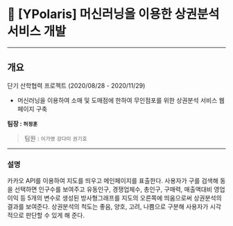 # 🎯 [YPolaris] 머신러닝을 이용한 상권분석 서비스 개발
---

## 개요

단기 산학협력 프로젝트 (2020/08/28 - 2020/11/29)
* 머신러닝을 이용하여 소매 및 도매점에 한하여 무인점포를 위한 상권분석 서비스 웹페이지 구축

**팀장 : `허정훈`**
> 팀원 : `이가영` `강다미` `권기호`
---

### 설명
카카오 API를 이용하여 지도를 띄우고 메인페이지를 표출한다. 사용자가 구를 검색해 동을
선택하면 인구수를 보여주고 유동인구, 경쟁업체수, 총인구, 구매력, 매출액대비 영업이익 등
5개의 변수로 생성된 방사형그래프를 지도의 오른쪽에 띄움으로써 상권분석의 결과를
보여준다. 상권분석의 척도는 좋음, 양호, 고려, 나쁨으로 구분해 사용자가 시각적으로 판단할
수 있게 해 준다. 
